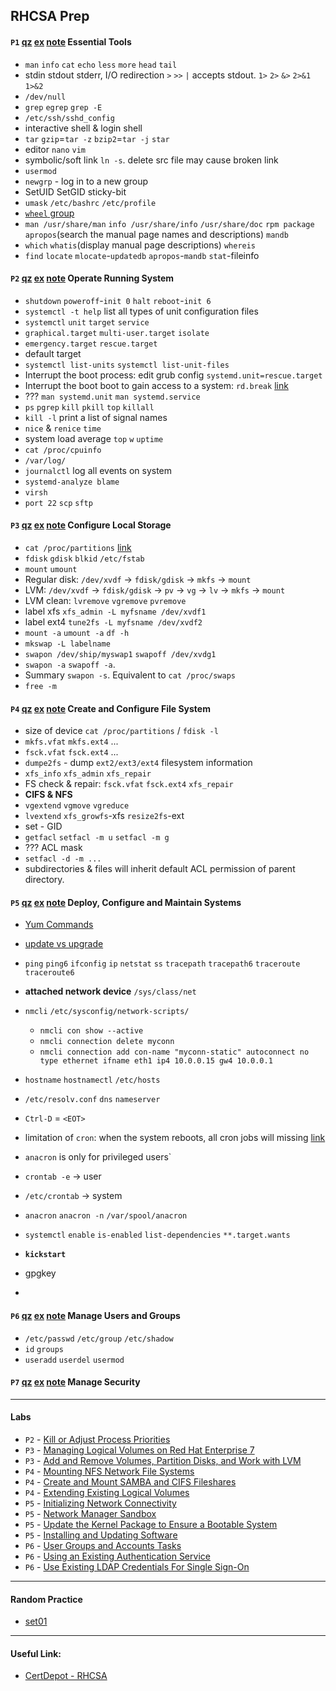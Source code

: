 ## RHCSA Prep

#### `P1` [qz](qz/p01.md) [ex](ex/p01.txt) [note](note/p01.md) Essential Tools
* `man` `info` `cat` `echo` `less` `more` `head` `tail`
* stdin stdout stderr, I/O redirection `>` `>>` `|` accepts stdout. `1>` `2>` `&>` `2>&1` `1>&2`
* `/dev/null`
* `grep` `egrep` `grep -E`
* `/etc/ssh/sshd_config`
* interactive shell & login shell
* `tar` `gzip`=`tar -z` `bzip2`=`tar -j` `star`
* editor `nano` `vim`
* symbolic/soft link `ln -s`. delete src file may cause broken link
* `usermod`
* `newgrp` - log in to a new group
* SetUID SetGID sticky-bit
* `umask` `/etc/bashrc` `/etc/profile`
* [`wheel` group](https://en.wikipedia.org/wiki/Wheel_(Unix_term))
* `man /usr/share/man` `info /usr/share/info` `/usr/share/doc` `rpm package` `apropos`(search the manual page names and descriptions) `mandb`
* `which` `whatis`(display manual page descriptions) `whereis`
* `find` `locate` `mlocate`-`updatedb` `apropos`-`mandb` `stat`-fileinfo
#### `P2` [qz](qz/p02.md) [ex](ex/p02.txt) [note](note/p02.md) Operate Running System
* `shutdown` `poweroff`-`init 0` `halt` `reboot`-`init 6`
* `systemctl -t help` list all types of unit configuration files
* `systemctl` `unit` `target` `service`
* `graphical.target` `multi-user.target` `isolate`
* `emergency.target` `rescue.target` 
* default target
* `systemctl list-units` `systemctl list-unit-files`
* Interrupt the boot process: edit grub config `systemd.unit=rescue.target`
* Interrupt the boot boot to gain access to a system: `rd.break` [link](https://www.certdepot.net/rhel7-interrupt-boot-gain-access-system/)
* ??? `man systemd.unit` `man systemd.service`
* `ps` `pgrep` `kill` `pkill` `top` `killall`
* `kill -l` print a list of signal names
* `nice` & `renice` `time`
* system load average `top` `w` `uptime`
* `cat /proc/cpuinfo`
* `/var/log/`
* `journalctl` log all events on system
* `systemd-analyze blame`
* `virsh`
* `port 22` `scp` `sftp`
#### `P3` [qz](qz/p03.md) [ex](ex/p03.txt) [note](note/p03.md) Configure Local Storage
* `cat /proc/partitions` [link](https://unix.stackexchange.com/questions/52215/determine-the-size-of-a-block-device)
* `fdisk` `gdisk` `blkid` `/etc/fstab`
* `mount` `umount`
* Regular disk: `/dev/xvdf` -> `fdisk/gdisk` -> `mkfs` -> `mount`
* LVM: `/dev/xvdf` -> `fdisk/gdisk` -> `pv` -> `vg` -> `lv` -> `mkfs` -> `mount`
* LVM clean: `lvremove` `vgremove` `pvremove`
* label xfs `xfs_admin -L myfsname /dev/xvdf1`
* label ext4 `tune2fs -L myfsname /dev/xvdf2`
* `mount -a` `umount -a` `df -h`
* `mkswap -L labelname`
* `swapon /dev/ship/myswap1` `swapoff /dev/xvdg1`
* `swapon -a` `swapoff -a`.
* Summary `swapon -s`. Equivalent to `cat /proc/swaps`
* `free -m`
#### `P4` [qz](qz/p04.md) [ex](ex/p04.txt) [note](note/p04.md) Create and Configure File System
* size of device `cat /proc/partitions` / `fdisk -l`
* `mkfs.vfat` `mkfs.ext4` ...
* `fsck.vfat` `fsck.ext4` ...
* `dumpe2fs` - dump `ext2/ext3/ext4` filesystem information
* `xfs_info` `xfs_admin` `xfs_repair`
* FS check & repair: `fsck.vfat` `fsck.ext4` `xfs_repair`
* **CIFS & NFS**
* `vgextend` `vgmove` `vgreduce`
* `lvextend` `xfs_growfs`-xfs `resize2fs`-ext
* set - GID
* `getfacl` `setfacl -m u` `setfacl -m g`
* ??? ACL mask
* `setfacl -d -m ...`
* subdirectories & files will inherit default ACL permission of parent directory.
#### `P5` [qz](qz/p05.md) [ex](ex/p05.txt) [note](note/p05.md) Deploy, Configure and Maintain Systems
* [Yum Commands](http://yum.baseurl.org/wiki/YumCommands)
* [update vs upgrade](https://askubuntu.com/questions/94102/what-is-the-difference-between-apt-get-update-and-upgrade)
* `ping` `ping6` `ifconfig` `ip` `netstat` `ss` `tracepath` `tracepath6` `traceroute` `traceroute6`
* **attached network device** `/sys/class/net`
* `nmcli` `/etc/sysconfig/network-scripts/`
  - `nmcli con show --active`
  - `nmcli connection delete myconn`
  - `nmcli connection add con-name "myconn-static" autoconnect no type ethernet ifname eth1 ip4 10.0.0.15 gw4 10.0.0.1`
* `hostname` `hostnamectl` `/etc/hosts`
* `/etc/resolv.conf` `dns` `nameserver`
* `Ctrl-D` = `<EOT>`
* limitation of `cron`: when the system reboots, all cron jobs will missing [link](https://serverfault.com/questions/52335/job-scheduling-using-crontab-what-will-happen-when-computer-is-shutdown-during)
* `anacron` is only for privileged users`
* `crontab -e` -> user
* `/etc/crontab` -> system
* `anacron` `anacron -n` `/var/spool/anacron`
* `systemctl` `enable` `is-enabled` `list-dependencies` `**.target.wants`
* **`kickstart`**

* gpgkey
* 

#### `P6` [qz](qz/p06.md) [ex](ex/p06.txt) [note](note/p06.md) Manage Users and Groups
* `/etc/passwd` `/etc/group` `/etc/shadow`
* `id` `groups`
* `useradd` `userdel` `usermod`
#### `P7` [qz](qz/p07.md) [ex](ex/p07.txt) [note](note/p07.md) Manage Security

---

#### Labs
* `P2` - [Kill or Adjust Process Priorities](lab/kill-adjust-process-priorities.pdf)
* `P3` - [Managing Logical Volumes on Red Hat Enterprise 7](lab/lvm-with-redhat7.pdf)
* `P3` - [Add and Remove Volumes, Partition Disks, and Work with LVM](lab/work-with-lvm.pdf)
* `P4` - [Mounting NFS Network File Systems](lab/mounting-nfs-network-fs.txt)
* `P4` - [Create and Mount SAMBA and CIFS Fileshares](lab/deploy-samba-server-rhcsa.pdf)
* `P4` - [Extending Existing Logical Volumes](lab/extending-lvm.pdf)
* `P5` - [Initializing Network Connectivity](lab/init-nw-conn.txt)
* `P5` - [Network Manager Sandbox](lab/nw-manager.txt)
* `P5` - [Update the Kernel Package to Ensure a Bootable System](lab/update-kernel-package.pdf)
* `P5` - [Installing and Updating Software](lab/install-update-software.txt)
* `P6` - [User Groups and Accounts Tasks](lab/user-groups-and-accounts.pdf)
* `P6` - [Using an Existing Authentication Service](lab/existing-auth-ad.pdf)
* `P6` - [Use Existing LDAP Credentials For Single Sign-On](lab/use-ldap-single-signon.pdf)

---

#### Random Practice

* [set01](s01.md)

---

#### Useful Link:

* [CertDepot - RHCSA](https://www.certdepot.net/rhel7/)